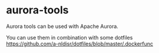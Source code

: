 # aurora-tools
Aurora tools can be used with Apache Aurora. 

You can use them in combination with some dotfiles   
https://github.com/a-nldisr/dotfiles/blob/master/.dockerfunc
